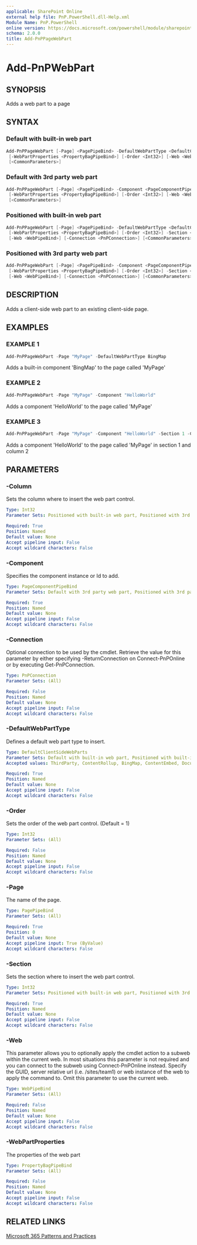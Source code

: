 ```yaml
---
applicable: SharePoint Online
external help file: PnP.PowerShell.dll-Help.xml
Module Name: PnP.PowerShell
online version: https://docs.microsoft.com/powershell/module/sharepoint-pnp/add-pnppagewebpart
schema: 2.0.0
title: Add-PnPPageWebPart
---
```


# Add-PnPWebPart

## SYNOPSIS
Adds a web part to a page

## SYNTAX

### Default with built-in web part
```powershell
Add-PnPPageWebPart [-Page] <PagePipeBind> -DefaultWebPartType <DefaultClientSideWebParts>
 [-WebPartProperties <PropertyBagPipeBind>] [-Order <Int32>] [-Web <WebPipeBind>] [-Connection <PnPConnection>]
 [<CommonParameters>]
```

### Default with 3rd party web part
```powershell
Add-PnPPageWebPart [-Page] <PagePipeBind> -Component <PageComponentPipeBind>
 [-WebPartProperties <PropertyBagPipeBind>] [-Order <Int32>] [-Web <WebPipeBind>] [-Connection <PnPConnection>]
 [<CommonParameters>]
```

### Positioned with built-in web part
```powershell
Add-PnPPageWebPart [-Page] <PagePipeBind> -DefaultWebPartType <DefaultClientSideWebParts>
 [-WebPartProperties <PropertyBagPipeBind>] [-Order <Int32>] -Section <Int32> -Column <Int32>
 [-Web <WebPipeBind>] [-Connection <PnPConnection>] [<CommonParameters>]
```

### Positioned with 3rd party web part
```powershell
Add-PnPPageWebPart [-Page] <PagePipeBind> -Component <PageComponentPipeBind>
 [-WebPartProperties <PropertyBagPipeBind>] [-Order <Int32>] -Section <Int32> -Column <Int32>
 [-Web <WebPipeBind>] [-Connection <PnPConnection>] [<CommonParameters>]
```

## DESCRIPTION
Adds a client-side web part to an existing client-side page.

## EXAMPLES

### EXAMPLE 1
```powershell
Add-PnPPageWebPart -Page "MyPage" -DefaultWebPartType BingMap
```

Adds a built-in component 'BingMap' to the page called 'MyPage'

### EXAMPLE 2
```powershell
Add-PnPPageWebPart -Page "MyPage" -Component "HelloWorld"
```

Adds a component 'HelloWorld' to the page called 'MyPage'

### EXAMPLE 3
```powershell
Add-PnPPageWebPart -Page "MyPage" -Component "HelloWorld" -Section 1 -Column 2
```

Adds a component 'HelloWorld' to the page called 'MyPage' in section 1 and column 2

## PARAMETERS

### -Column
Sets the column where to insert the web part control.

```yaml
Type: Int32
Parameter Sets: Positioned with built-in web part, Positioned with 3rd party web part

Required: True
Position: Named
Default value: None
Accept pipeline input: False
Accept wildcard characters: False
```

### -Component
Specifies the component instance or Id to add.

```yaml
Type: PageComponentPipeBind
Parameter Sets: Default with 3rd party web part, Positioned with 3rd party web part

Required: True
Position: Named
Default value: None
Accept pipeline input: False
Accept wildcard characters: False
```

### -Connection
Optional connection to be used by the cmdlet. Retrieve the value for this parameter by either specifying -ReturnConnection on Connect-PnPOnline or by executing Get-PnPConnection.

```yaml
Type: PnPConnection
Parameter Sets: (All)

Required: False
Position: Named
Default value: None
Accept pipeline input: False
Accept wildcard characters: False
```

### -DefaultWebPartType
Defines a default web part type to insert.

```yaml
Type: DefaultClientSideWebParts
Parameter Sets: Default with built-in web part, Positioned with built-in web part
Accepted values: ThirdParty, ContentRollup, BingMap, ContentEmbed, DocumentEmbed, Image, ImageGallery, LinkPreview, NewsFeed, NewsReel, News, PowerBIReportEmbed, QuickChart, SiteActivity, VideoEmbed, YammerEmbed, Events, GroupCalendar, Hero, List, PageTitle, People, QuickLinks, CustomMessageRegion, Divider, MicrosoftForms, Spacer, ClientWebPart, PowerApps, CodeSnippet, PageFields, Weather, YouTube, MyDocuments, YammerFullFeed, CountDown, ListProperties, MarkDown, Planner, Sites, CallToAction, Button

Required: True
Position: Named
Default value: None
Accept pipeline input: False
Accept wildcard characters: False
```

### -Order
Sets the order of the web part control. (Default = 1)

```yaml
Type: Int32
Parameter Sets: (All)

Required: False
Position: Named
Default value: None
Accept pipeline input: False
Accept wildcard characters: False
```

### -Page
The name of the page.

```yaml
Type: PagePipeBind
Parameter Sets: (All)

Required: True
Position: 0
Default value: None
Accept pipeline input: True (ByValue)
Accept wildcard characters: False
```

### -Section
Sets the section where to insert the web part control.

```yaml
Type: Int32
Parameter Sets: Positioned with built-in web part, Positioned with 3rd party web part

Required: True
Position: Named
Default value: None
Accept pipeline input: False
Accept wildcard characters: False
```

### -Web
This parameter allows you to optionally apply the cmdlet action to a subweb within the current web. In most situations this parameter is not required and you can connect to the subweb using Connect-PnPOnline instead. Specify the GUID, server relative url (i.e. /sites/team1) or web instance of the web to apply the command to. Omit this parameter to use the current web.

```yaml
Type: WebPipeBind
Parameter Sets: (All)

Required: False
Position: Named
Default value: None
Accept pipeline input: False
Accept wildcard characters: False
```

### -WebPartProperties
The properties of the web part

```yaml
Type: PropertyBagPipeBind
Parameter Sets: (All)

Required: False
Position: Named
Default value: None
Accept pipeline input: False
Accept wildcard characters: False
```

## RELATED LINKS

[Microsoft 365 Patterns and Practices](https://aka.ms/m365pnp)